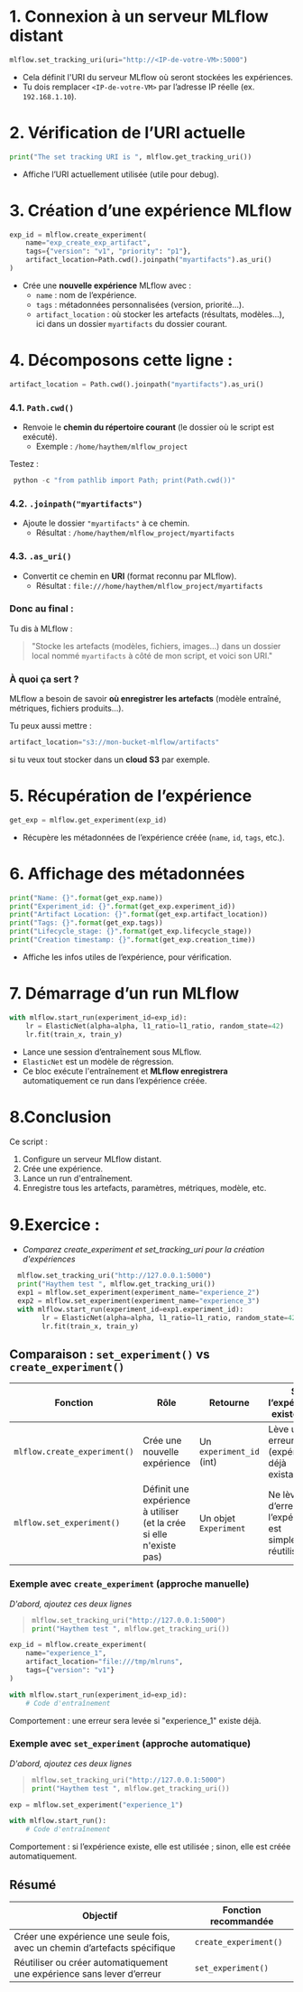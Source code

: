 # **1. Connexion à un serveur MLflow distant**
```python
mlflow.set_tracking_uri(uri="http://<IP-de-votre-VM>:5000")
```
- Cela définit l'URI du serveur MLflow où seront stockées les expériences.
- Tu dois remplacer `<IP-de-votre-VM>` par l’adresse IP réelle (ex. `192.168.1.10`).



# **2. Vérification de l’URI actuelle**
```python
print("The set tracking URI is ", mlflow.get_tracking_uri())
```
- Affiche l’URI actuellement utilisée (utile pour debug).



# **3. Création d’une expérience MLflow**
```python
exp_id = mlflow.create_experiment(
    name="exp_create_exp_artifact",
    tags={"version": "v1", "priority": "p1"},
    artifact_location=Path.cwd().joinpath("myartifacts").as_uri()
)
```
- Crée une **nouvelle expérience** MLflow avec :
  - `name` : nom de l’expérience.
  - `tags` : métadonnées personnalisées (version, priorité…).
  - `artifact_location` : où stocker les artefacts (résultats, modèles…), ici dans un dossier `myartifacts` du dossier courant.



# 4. Décomposons cette ligne :

```python
artifact_location = Path.cwd().joinpath("myartifacts").as_uri()
```



### **4.1. `Path.cwd()`**
- Renvoie le **chemin du répertoire courant** (le dossier où le script est exécuté).
  - Exemple : `/home/haythem/mlflow_project`

Testez : 

```python
 python -c "from pathlib import Path; print(Path.cwd())"
```

### **4.2. `.joinpath("myartifacts")`**
- Ajoute le dossier `"myartifacts"` à ce chemin.
  - Résultat : `/home/haythem/mlflow_project/myartifacts`



### **4.3. `.as_uri()`**
- Convertit ce chemin en **URI** (format reconnu par MLflow).
  - Résultat : `file:///home/haythem/mlflow_project/myartifacts`



### **Donc au final :**
Tu dis à MLflow :
> "Stocke les artefacts (modèles, fichiers, images…) dans un dossier local nommé `myartifacts` à côté de mon script, et voici son URI."



### **À quoi ça sert ?**
MLflow a besoin de savoir **où enregistrer les artefacts** (modèle entraîné, métriques, fichiers produits…).

Tu peux aussi mettre :
```python
artifact_location="s3://mon-bucket-mlflow/artifacts"
```
si tu veux tout stocker dans un **cloud S3** par exemple.


# **5. Récupération de l’expérience**
```python
get_exp = mlflow.get_experiment(exp_id)
```
- Récupère les métadonnées de l’expérience créée (`name`, `id`, `tags`, etc.).



# **6. Affichage des métadonnées**
```python
print("Name: {}".format(get_exp.name))
print("Experiment_id: {}".format(get_exp.experiment_id))
print("Artifact Location: {}".format(get_exp.artifact_location))
print("Tags: {}".format(get_exp.tags))
print("Lifecycle_stage: {}".format(get_exp.lifecycle_stage))
print("Creation timestamp: {}".format(get_exp.creation_time))
```
- Affiche les infos utiles de l’expérience, pour vérification.


# **7. Démarrage d’un run MLflow**
```python
with mlflow.start_run(experiment_id=exp_id):
    lr = ElasticNet(alpha=alpha, l1_ratio=l1_ratio, random_state=42)
    lr.fit(train_x, train_y)
```
- Lance une session d’entraînement sous MLflow.
- `ElasticNet` est un modèle de régression.
- Ce bloc exécute l'entraînement et **MLflow enregistrera** automatiquement ce run dans l’expérience créée.



# 8.**Conclusion**
Ce script :
1. Configure un serveur MLflow distant.
2. Crée une expérience.
3. Lance un run d'entraînement.
4. Enregistre tous les artefacts, paramètres, métriques, modèle, etc.


# 9.Exercice :

- *Comparez create_experiment et set_tracking_uri pour la création d'expériences*

```python
  mlflow.set_tracking_uri("http://127.0.0.1:5000")
  print("Haythem test ", mlflow.get_tracking_uri())
  exp1 = mlflow.set_experiment(experiment_name="experience_2")
  exp2 = mlflow.set_experiment(experiment_name="experience_3")
  with mlflow.start_run(experiment_id=exp1.experiment_id):
        lr = ElasticNet(alpha=alpha, l1_ratio=l1_ratio, random_state=42)
        lr.fit(train_x, train_y)
```



## Comparaison : `set_experiment()` vs `create_experiment()`

| Fonction | Rôle | Retourne | Si l’expérience existe déjà | À utiliser avec |
|----------|------|----------|------------------------------|------------------|
| `mlflow.create_experiment()` | Crée une nouvelle expérience | Un `experiment_id` (int) | Lève une erreur (expérience déjà existante) | Lorsque l'on veut contrôler précisément l’ID et l’emplacement des artefacts |
| `mlflow.set_experiment()` | Définit une expérience à utiliser (et la crée si elle n'existe pas) | Un objet `Experiment` | Ne lève pas d’erreur, l’expérience est simplement réutilisée | Pour une gestion simple, souvent utilisée avec `mlflow.start_run()` sans préciser d’ID |



### Exemple avec `create_experiment` (approche manuelle)

*D'abord, ajoutez ces deux lignes*

>```python
>mlflow.set_tracking_uri("http://127.0.0.1:5000")
>print("Haythem test ", mlflow.get_tracking_uri())
>```

```python
exp_id = mlflow.create_experiment(
    name="experience_1",
    artifact_location="file:///tmp/mlruns",
    tags={"version": "v1"}
)

with mlflow.start_run(experiment_id=exp_id):
    # Code d'entraînement
```

Comportement : une erreur sera levée si "experience_1" existe déjà.



### Exemple avec `set_experiment` (approche automatique)

*D'abord, ajoutez ces deux lignes*

>```python
>mlflow.set_tracking_uri("http://127.0.0.1:5000")
>print("Haythem test ", mlflow.get_tracking_uri())
>```


```python
exp = mlflow.set_experiment("experience_1")

with mlflow.start_run():
    # Code d'entraînement
```

Comportement : si l’expérience existe, elle est utilisée ; sinon, elle est créée automatiquement.



## Résumé

| Objectif | Fonction recommandée |
|----------|----------------------|
| Créer une expérience une seule fois, avec un chemin d’artefacts spécifique | `create_experiment()` |
| Réutiliser ou créer automatiquement une expérience sans lever d’erreur | `set_experiment()` |


